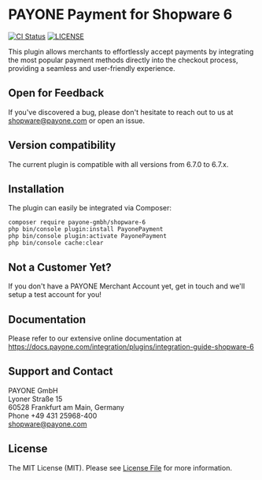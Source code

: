 PAYONE Payment for Shopware 6
=============================

[![CI Status](https://github.com/PAYONE-GmbH/shopware-6/workflows/CI/badge.svg?branch=master)](https://github.com/PAYONE-GmbH/shopware-6/actions)
[![LICENSE](https://img.shields.io/github/license/PAYONE-GmbH/shopware-6.svg)](LICENSE)

This plugin allows merchants to effortlessly accept payments by integrating the most 
popular payment methods directly into the checkout process, providing a seamless and user-friendly experience.

## Open for Feedback

If you've discovered a bug, please don't hesitate to reach out to us at shopware@payone.com or open an issue.

## Version compatibility

The current plugin is compatible with all versions from 6.7.0 to 6.7.x.

## Installation

The plugin can easily be integrated via Composer:

```
composer require payone-gmbh/shopware-6
php bin/console plugin:install PayonePayment
php bin/console plugin:activate PayonePayment
php bin/console cache:clear
```

## Not a Customer Yet?

If you don't have a PAYONE Merchant Account yet, get in touch and we'll setup
a test account for you!

## Documentation

Please refer to our extensive online documentation at
https://docs.payone.com/integration/plugins/integration-guide-shopware-6

## Support and Contact

PAYONE GmbH  
Lyoner Straße 15  
60528 Frankfurt am Main, Germany  
Phone +49 431 25968-400  
shopware@payone.com

## License

The MIT License (MIT). Please see [License File](LICENSE) for more information.
